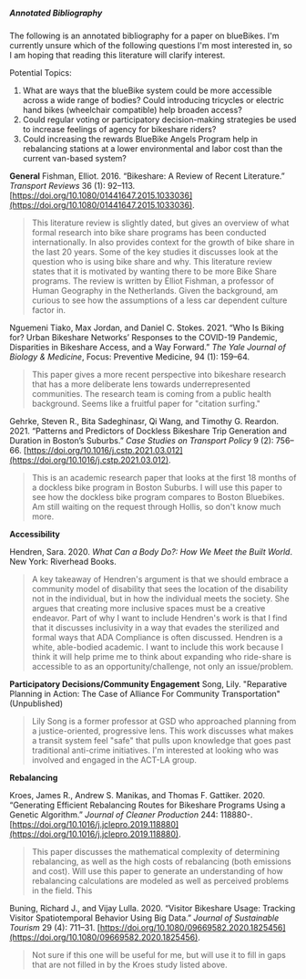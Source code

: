 
##### Annotated Bibliography

The following is an annotated bibliography for a paper on blueBikes. I'm currently unsure which of the following questions I'm most interested in, so I am hoping that reading this literature will clarify interest. 

Potential Topics: 
1. What are ways that the blueBike system could be more accessible across a wide range of bodies? Could introducing tricycles or electric hand bikes (wheelchair compatible) help broaden access? 
2. Could regular voting or participatory decision-making strategies be used to increase feelings of agency for bikeshare riders? 
3. Could increasing the rewards BlueBike Angels Program help in rebalancing stations at a lower environmental and labor cost than the current van-based system? 

**General**
Fishman, Elliot. 2016. “Bikeshare: A Review of Recent Literature.” _Transport Reviews_ 36 (1): 92–113. [https://doi.org/10.1080/01441647.2015.1033036](https://doi.org/10.1080/01441647.2015.1033036).

> This literature review is slightly dated, but gives an overview of what formal research into bike share programs has been conducted internationally. In also provides context for the growth of bike share in the last 20 years. Some of the key studies it discusses look at the question who is using bike share and why. This literature review states that it is motivated by wanting there to be more Bike Share programs. The review is written by Elliot Fishman, a professor of Human Geography in the Netherlands. Given the background, am curious to see how the assumptions of a less car dependent culture factor in. 

Nguemeni Tiako, Max Jordan, and Daniel C. Stokes. 2021. “Who Is Biking for? Urban Bikeshare Networks’ Responses to the COVID-19 Pandemic, Disparities in Bikeshare Access, and a Way Forward.” _The Yale Journal of Biology & Medicine_, Focus: Preventive Medicine, 94 (1): 159–64.

> This paper gives a more recent perspective into bikeshare research that has a more deliberate lens towards underrepresented communities. The research team is coming from a public health background. Seems like a fruitful paper for "citation surfing." 

Gehrke, Steven R., Bita Sadeghinasr, Qi Wang, and Timothy G. Reardon. 2021. “Patterns and Predictors of Dockless Bikeshare Trip Generation and Duration in Boston’s Suburbs.” _Case Studies on Transport Policy_ 9 (2): 756–66. [https://doi.org/10.1016/j.cstp.2021.03.012](https://doi.org/10.1016/j.cstp.2021.03.012).

>  This is an academic research paper that looks at the first 18 months of a dockless bike program in Boston Suburbs. I will use this paper to see how the dockless bike program compares to Boston Bluebikes. Am still waiting on the request through Hollis, so don't know much more. 


**Accessibility**

Hendren, Sara. 2020. _What Can a Body Do?: How We Meet the Built World_. New York: Riverhead Books.

> A key takeaway of Hendren's argument is that we should embrace a community model of disability that sees the location of the disability not in the individual, but in how the individual meets the society. She argues that creating more inclusive spaces must be a creative endeavor. Part of why I want to include Hendren's work is that I find that it discusses inclusivity in a way that evades the sterilized and formal ways that ADA Compliance is often discussed. Hendren is a white, able-bodied academic. I want to include this work because I think it will help prime me to think about expanding who ride-share is accessible to as an opportunity/challenge, not only an issue/problem.  


**Participatory Decisions/Community Engagement** 
 Song, Lily. "Reparative Planning in Action: The Case of Alliance For Community Transportation" (Unpublished)

> Lily Song is a former professor at GSD who approached planning from a justice-oriented, progressive lens. This work discusses what makes a transit system feel "safe" that pulls upon knowledge that goes past traditional anti-crime initiatives. I'm interested at looking who was involved and engaged in the ACT-LA group. 

**Rebalancing** 

Kroes, James R., Andrew S. Manikas, and Thomas F. Gattiker. 2020. “Generating Efficient Rebalancing Routes for Bikeshare Programs Using a Genetic Algorithm.” _Journal of Cleaner Production_ 244: 118880-. [https://doi.org/10.1016/j.jclepro.2019.118880](https://doi.org/10.1016/j.jclepro.2019.118880).
> This paper discusses the mathematical complexity of determining rebalancing, as well as the high costs of rebalancing (both emissions and cost). Will use this paper to generate an understanding of how rebalancing calculations are modeled as well as perceived problems in the field. This 

Buning, Richard J., and Vijay Lulla. 2020. “Visitor Bikeshare Usage: Tracking Visitor Spatiotemporal Behavior Using Big Data.” _Journal of Sustainable Tourism_ 29 (4): 711–31. [https://doi.org/10.1080/09669582.2020.1825456](https://doi.org/10.1080/09669582.2020.1825456).
> Not sure if this one will be useful for me, but will use it to fill in gaps that are not filled in by the Kroes study listed above. 